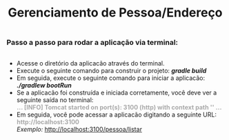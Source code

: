 <div
    style="
    display: flex;
    flex-direction: column;
" >
  <h1 style="text-align: center" >Gerenciamento de Pessoa/Endereço</h1 >
  <h3 >Passo a passo para rodar a aplicação via terminal:</h3 >
  <ul >
    <li >Acesse o diretório da aplicacão através do terminal.</li >
    <li >
      Execute o seguinte comando para construir o projeto: <b ><i >gradle build</i ></b >
    </li >
    <li >
      Em seguida, execute o seguinte comando para iniciar a aplicacão: <b ><i >./gradlew bootRun</i ></b >
    </li >
    <li >
      Se a aplicacão foi construída e iniciada corretamente, você deve ver a seguinte saída no terminal:
      <br >
      <b style="color: darkgray" >
        ...
        [INFO] Tomcat started on port(s): 3100 (http) with context path ''
        ...
      </b >
    </li >
    <li >
      Em seguida, você pode acessar a aplicacão digitando a seguinte URL:
      <br >
      <b style="color: darkgray" >http://localhost:3100</b >
      <br >
      <i >Exemplo: </i ><b style="color: darkgray" ></b >
      <a href="http://localhost:3100" >http://localhost:3100/pessoa/listar</a >
    </li >
  </ul >
</div >